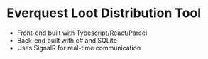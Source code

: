 # Everquest Loot Distribution Tool

* Front-end built with Typescript/React/Parcel
* Back-end built with c# and SQLite
* Uses SignalR for real-time communication
